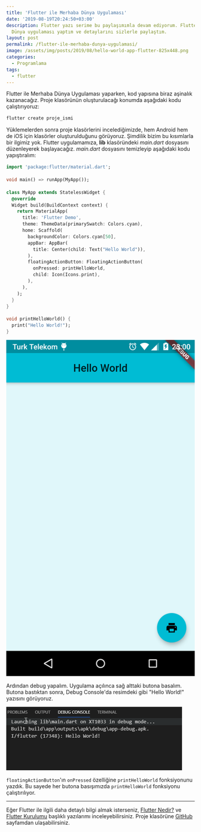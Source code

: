 ```yaml
---
title: 'Flutter ile Merhaba Dünya Uygulaması'
date: '2019-08-19T20:24:50+03:00'
description: Flutter yazı serime bu paylaşımımla devam ediyorum. Flutter ile Merhaba
  Dünya uygulaması yaptım ve detaylarını sizlerle paylaştım.
layout: post
permalink: /flutter-ile-merhaba-dunya-uygulamasi/
image: /assets/img/posts/2019/08/hello-world-app-flutter-825x448.png
categories:
  - Programlama
tags:
  - flutter
---
```


Flutter ile Merhaba Dünya Uygulaması yaparken, kod yapısına biraz aşinalık kazanacağız. Proje klasörünün oluşturulacağı konumda aşağıdaki kodu çalıştırıyoruz:

```sh
flutter create proje_ismi
```

Yüklemelerden sonra proje klasörlerini incelediğimizde, hem Android hem de iOS için klasörler oluşturulduğunu görüyoruz. Şimdilik bizim bu kısımlarla bir ilgimiz yok. Flutter uygulamamıza, **lib** klasöründeki *main.dart* dosyasını düzenleyerek başlayacağız. *main.dart* dosyasını temizleyip aşağıdaki kodu yapıştıralım:

```dart
import 'package:flutter/material.dart';

void main() => runApp(MyApp());

class MyApp extends StatelessWidget {
  @override
  Widget build(BuildContext context) {
    return MaterialApp(
      title: 'Flutter Demo',
      theme: ThemeData(primarySwatch: Colors.cyan),
      home: Scaffold(
        backgroundColor: Colors.cyan[50],
        appBar: AppBar(
          title: Center(child: Text("Hello World")),
        ),
        floatingActionButton: FloatingActionButton(
          onPressed: printHelloWorld,
          child: Icon(Icons.print),
        ),
      ),
    );
  }
}

void printHelloWorld() {
  print("Hello World!");
}
```

![Flutter Merhaba Dünya](/assets/img/posts/2019/08/Screenshot_2019-08-18-23-00-24.png)

Ardından debug yapalım. Uygulama açılınca sağ alttaki butona basalım. Butona bastıktan sonra, Debug Console'da resimdeki gibi "Hello World!" yazısını görüyoruz.

![Print Hello World](/assets/img/posts/2019/08/print-hello-world.png)

`floatingActionButton`'ın `onPressed` özelliğine `printHelloWorld` fonksiyonunu yazdık. Bu sayede her butona basışımızda `printHelloWorld` fonksiyonu çalıştırılıyor.

---

Eğer Flutter ile ilgili daha detaylı bilgi almak isterseniz, [Flutter Nedir?](https://www.erdiucar.com/flutter-nedir-neden-flutter-kullanmaliyim/) ve [Flutter Kurulumu](https://www.erdiucar.com/flutter-kurulumu-windows/) başlıklı yazılarımı inceleyebilirsiniz. Proje klasörüne [GitHub](https://github.com/erdiucar/flutter_hello_world) sayfamdan ulaşabilirsiniz.
